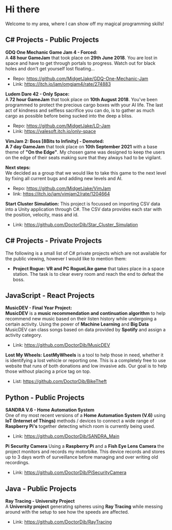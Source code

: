 
# Hi there
Welcome to my area, where I can show off my magical programming skills!

## C# Projects - Public Projects
**GDQ One Mechanic Game Jam 4 - Forced:**  
A **48 hour GameJam** that took place on **29th June 2018**. You are lost in space and have to get through portals to progress. Watch out for black holes and don't get yourself lost floating...  
 - Repo: https://github.com/MidgetJake/GDQ-One-Mechanic-Jam  
 - Link: https://itch.io/jam/omgjam4/rate/274883  


**Ludem Dare 42 - Only Space:**  
A **72 hour GameJam** that took place on **10th August 2018**. You've been programmed to protect the precious cargo boxes with your AI life. The last act of kindness and selfless sacrifice you can do, is to gather as much cargo as possible before being sucked into the deep a bliss.  
 - Repo: https://github.com/MidgetJake/LD-Jam  
 - Link: https://valesoft.itch.io/only-space  

**VimJam 2: Boss [8Bits to Infinity] - Demoted:**  
**A 7 day GameJam** that took place on **10th September 2021** with a base theme of **"On the Edge"**. My chosen game was designed to keep the users on the edge of their seats making sure that they always had to be vigilant.  

**Next steps:**  
We decided as a group that we would like to take this game to the next level by fixing all current bugs and adding new levels and AI.  

 - Repo: https://github.com/MidgetJake/VimJam  
 - link: https://itch.io/jam/vimjam2/rate/1204664  

**Start Cluster Simulation:**
This project is focussed on importing CSV data into a Unity application through C#. The CSV data provides each star with the position, velocity, mass and id.
 - Link: https://github.com/DoctorDib/Star_Cluster_Simulation

## C# Projects - Private Projects  
The following is a small list of C# private projects which are not available for the public viewing, however I would like to mention them:  
 -  **Project Rogue:**  **VR and PC RogueLike game** that takes place in a space station. The task is to clear every room and reach the end to defeat the boss.  

## JavaScript - React Projects  
**MusicDEV - Final Year Project:**   
**MusicDEV** is a **music recommendation and continuation algorithm** to help recommend new music based on their listen history while undergoing a certain activity. Using the power of **Machine Learning** and **Big Data** MusicDEV can class songs based on data provided by **Spotify** and assign a activity category.  
 - Link: https://github.com/DoctorDib/MusicDEV   

**Lost My Wheels:**
**LostMyWheels** is a tool to help those in need, whether it is identifying a lost vehicle or reporting one. This is a completely free to use website that runs of both donations and low invasive ads. Our goal is to help those without placing a price tag on top. 
 - List: https://github.com/DoctorDib/BikeTheft  

## Python - Public Projects  

**SANDRA V.6 - Home Automation System**  
One of my most recent versions of a **Home Automation System (V.6)** using **IoT (Internet of Things)** methods / devices to connect a wide range of **Raspberry Pi's** together detecting which room is currently being used.
- Link: https://github.com/DoctorDib/SANDRA_Main

**Pi Security Camera**
Using a **Raspberry Pi** and a **Fish Eye Lens Camera** the project monitors and records my motorbike. This device records and stores up to 3 days worth of surveillance before managing and over writing old recordings.
- Link:  https://github.com/DoctorDib/PiSecurityCamera  

## Java - Public Projects  
**Ray Tracing - University Project**  
A **University project** generating spheres using **Ray Tracing** while messing around with the setup to see how the speeds are affected.  
 - Link: https://github.com/DoctorDib/RayTracing  
